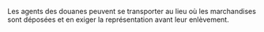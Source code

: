 Les agents des douanes peuvent se transporter au lieu
où les marchandises sont déposées et en exiger la représentation avant
leur enlèvement.